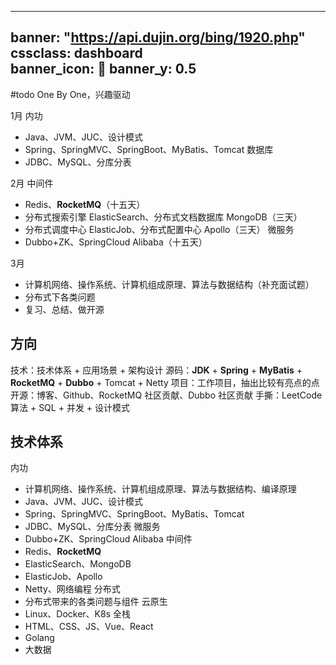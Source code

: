 

---
banner: "https://api.dujin.org/bing/1920.php"
cssclass: dashboard  
banner_icon: 🌻
banner_y: 0.5
---
#todo
One By One，兴趣驱动

1月
内功
- Java、JVM、JUC、设计模式
- Spring、SpringMVC、SpringBoot、MyBatis、Tomcat
数据库
- JDBC、MySQL、分库分表

2月
中间件
- Redis、**RocketMQ**（十五天）
- 分布式搜索引擎 ElasticSearch、分布式文档数据库 MongoDB（三天）
- 分布式调度中心 ElasticJob、分布式配置中心 Apollo（三天）
微服务
- Dubbo+ZK、SpringCloud Alibaba（十五天）

3月
- 计算机网络、操作系统、计算机组成原理、算法与数据结构（补充面试题）
- 分布式下各类问题
- 复习、总结、做开源

## 方向
技术：技术体系 + 应用场景 + 架构设计
源码：**JDK** + **Spring**  + **MyBatis** + **RocketMQ** + **Dubbo** + Tomcat + Netty
项目：工作项目，抽出比较有亮点的点
开源：博客、Github、RocketMQ 社区贡献、Dubbo 社区贡献
手撕：LeetCode 算法 + SQL + 并发 + 设计模式

## 技术体系
内功
- 计算机网络、操作系统、计算机组成原理、算法与数据结构、编译原理
- Java、JVM、JUC、设计模式
- Spring、SpringMVC、SpringBoot、MyBatis、Tomcat
- JDBC、MySQL、分库分表
微服务
- Dubbo+ZK、SpringCloud Alibaba
中间件
- Redis、**RocketMQ**
- ElasticSearch、MongoDB
- ElasticJob、Apollo
- Netty、网络编程
分布式
- 分布式带来的各类问题与组件
云原生
- Linux、Docker、K8s
全栈
- HTML、CSS、JS、Vue、React
- Golang
- 大数据